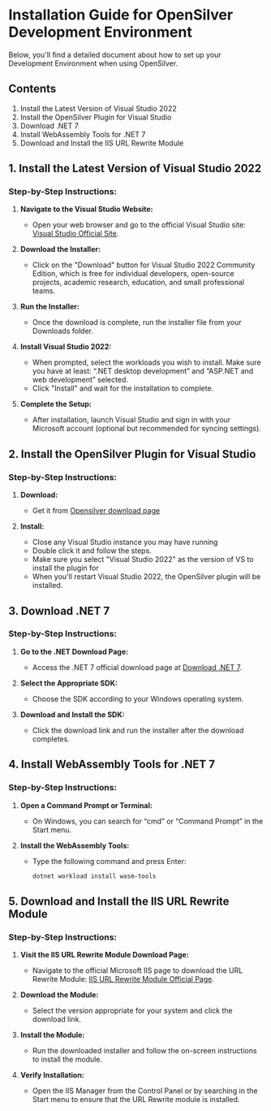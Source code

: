 # Installation Guide for OpenSilver Development Environment

Below, you'll find a detailed document about how to set up your Development Environment when using OpenSilver.

## Contents
1. Install the Latest Version of Visual Studio 2022
2. Install the OpenSilver Plugin for Visual Studio
3. Download .NET 7
4. Install WebAssembly Tools for .NET 7
5. Download and Install the IIS URL Rewrite Module

## 1. Install the Latest Version of Visual Studio 2022

### Step-by-Step Instructions:
1. **Navigate to the Visual Studio Website:**
   - Open your web browser and go to the official Visual Studio site: [Visual Studio Official Site](https://visualstudio.microsoft.com/vs/).

2. **Download the Installer:**
   - Click on the "Download" button for Visual Studio 2022 Community Edition, which is free for individual developers, open-source projects, academic research, education, and small professional teams.

3. **Run the Installer:**
   - Once the download is complete, run the installer file from your Downloads folder.

4. **Install Visual Studio 2022:**
   - When prompted, select the workloads you wish to install. Make sure you have at least: “.NET desktop development” and “ASP.NET and web development” selected.
   - Click "Install" and wait for the installation to complete.

5. **Complete the Setup:**
   - After installation, launch Visual Studio and sign in with your Microsoft account (optional but recommended for syncing settings).

## 2. Install the OpenSilver Plugin for Visual Studio

### Step-by-Step Instructions:
1. **Download:**
   - Get it from [Opensilver download page](https://forms.opensilver.net/download.aspx)

2. **Install:**
   - Close any Visual Studio instance you may have running
   - Double click it and follow the steps.
   - Make sure you select "Visual Studio 2022" as the version of VS to install the plugin for
   - When you'll restart Visual Studio 2022, the OpenSilver plugin will be installed.

## 3. Download .NET 7

### Step-by-Step Instructions:
1. **Go to the .NET Download Page:**
   - Access the .NET 7 official download page at [Download .NET 7](https://dotnet.microsoft.com/en-us/download/dotnet/7.0).

2. **Select the Appropriate SDK:**
   - Choose the SDK according to your Windows operating system.

3. **Download and Install the SDK:**
   - Click the download link and run the installer after the download completes.

## 4. Install WebAssembly Tools for .NET 7

### Step-by-Step Instructions:
1. **Open a Command Prompt or Terminal:**
   - On Windows, you can search for “cmd” or “Command Prompt” in the Start menu.

2. **Install the WebAssembly Tools:**
   - Type the following command and press Enter:
     ```bash
     dotnet workload install wasm-tools
     ```

## 5. Download and Install the IIS URL Rewrite Module

### Step-by-Step Instructions:
1. **Visit the IIS URL Rewrite Module Download Page:**
   - Navigate to the official Microsoft IIS page to download the URL Rewrite Module: [IIS URL Rewrite Module Official Page](https://www.iis.net/downloads/microsoft/url-rewrite).

2. **Download the Module:**
   - Select the version appropriate for your system and click the download link.

3. **Install the Module:**
   - Run the downloaded installer and follow the on-screen instructions to install the module.

4. **Verify Installation:**
   - Open the IIS Manager from the Control Panel or by searching in the Start menu to ensure that the URL Rewrite module is installed.

